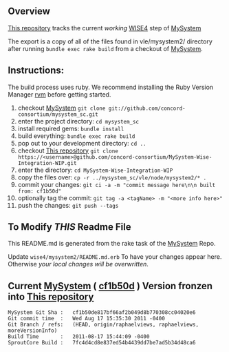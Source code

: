 

## Overview
[This repository][] tracks the current _working_ [WISE4][] step of [MySystem][mysystem]

The export is a copy of all of the files found in vle/mysystem2/ directory after running `bundle exec rake build`
from a checkout of [MySystem][].

## Instructions:

The build process uses ruby. We recommend installing the Ruby Version Manager [rvm][] before getting started.

1. checkout [MySystem][]  `git clone git://github.com/concord-consortium/mysystem_sc.git`
1. enter the project directory: `cd mysystem_sc`
1. install required gems:  `bundle install`
1. build everything: `bundle exec rake build`
1. pop out to your development directory: `cd ..`
1. checkout [This repository][] `git clone https://<username>@github.com/concord-consortium/MySystem-Wise-Integration-WIP.git`
1. enter the directory: `cd MySystem-Wise-Integration-WIP`
1. copy the files over: `cp -r ../mysystem_sc/vle/node/mysystem2/* .`
1. commit your changes: `git ci -a -m "commit message here\n\n built from: cf1b50d"`
1. optionally tag the commit: `git tag -a <tagName> -m "<more info here>"`
1. push the changes: `git push --tags`

## To Modify *THIS* Readme File

This README.md is generated from the rake task of the [MySystem][] Repo.

Update `wise4/mysystem2/README.md.erb` To have your changes appear here.
Otherwise *your local changes will be overwritten*.


## Current [MySystem][] ( [cf1b50d][] ) Version fronzen into [This repository][]

    MySystem Git Sha :   cf1b50de817bf66af2b049d8b770308cc04020e6
    Git commit time  :   Wed Aug 17 15:35:30 2011 -0400
    Git Branch / refs:   (HEAD, origin/raphaelviews, raphaelviews, moreVersionInfo)
    Build Time       :   2011-08-17 15:44:09 -0400
    SproutCore Build :   7fc4d4cd8e837ed54b4439dd7be7ad5b34d48ca6

[cf1b50d]: https://github.com/concord-consortium/mysystem_sc/commits/cf1b50de817bf66af2b049d8b770308cc04020e6
[This repository]: https://github.com/concord-consortium/MySystem-Wise-Integration-WIP
[WISE4]: http://wise4.org
[MySystem]: https://github.com/concord-consortium/mysystem_sc
[rvm]: http://beginrescueend.com

